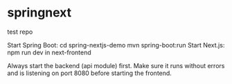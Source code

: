 # springnext
test repo

Start Spring Boot: 
    cd spring-nextjs-demo
    mvn spring-boot:run
Start Next.js: npm run dev in next-frontend

Always start the backend (api module) first.
Make sure it runs without errors and is listening on port 8080 before starting the frontend.